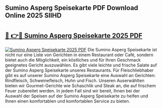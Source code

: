 ## Sumino Asperg Speisekarte PDF Download Online 2025 SllHD

# <h2><a href="http://gc5y62.nevu.top/?p=Sumino+Asperg+Speisekarte">🔗 👉🔴 Sumino Asperg Speisekarte 2025 PDF</a></h2>

[![Sumino Asperg Speisekarte 2025 PDF](https://i.imgur.com/dBaPXMq.png)](http://gc5y62.nevu.top/?p=Sumino+Asperg+Speisekarte)
Die Sumino Asperg Speisekarte ist nicht nur eine Liste von Gerichten in einem Restaurant oder Café, sondern bietet auch die Möglichkeit, ein köstliches und für Ihren Geschmack geeignetes Gericht auszuwählen. Es gibt viele leichte und frische Salate auf der Sumino Asperg Speisekarte unseres Restaurants. Für Fleischliebhaber gibt es auf unserer Sumino Asperg Speisekarte eine Auswahl an Gerichten: Rindfleisch, Schweinefleisch, Huhn und Fisch. Unseren Auserwählten bieten wir Gourmet-Gerichte wie Schaschlik und Steak an, die auf frischem Feuer zubereitet werden. In jedem Fall sind wir bereit, Ihnen bei der Auswahl der Speisen auf der Sumino Asperg Speisekarte zu helfen und Ihnen einen komfortablen und komfortablen Service zu bieten.
